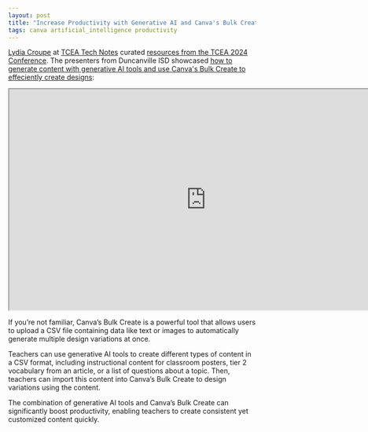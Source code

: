 ```yaml
---
layout: post
title: "Increase Productivity with Generative AI and Canva's Bulk Create"
tags: canva artificial_intelligence productivity
---
```


[Lydia Croupe](https://twitter.com/EduCroupe) at [TCEA Tech Notes](https://blog.tcea.org/) curated [resources from the TCEA 2024 Conference](https://blog.tcea.org/tasty-tcea-2024-tidbits-a-roundup-of-resources/).  The presenters from Duncanville ISD showcased [how to generate content with generative AI tools and use Canva's Bulk Create to effeciently create designs](https://www.canva.com/design/DAF6VsgVh8o/OzMxCMNqNGPHz8k6m1s7eg/view?utm_content=DAF6VsgVh8o&utm_campaign=designshare&utm_medium=link&utm_source=editor):

<iframe src="https://www.canva.com/design/DAF6VsgVh8o/OzMxCMNqNGPHz8k6m1s7eg/view?embed" width="800" height="450" allowfullscreen></iframe>

If you’re not familiar, Canva’s Bulk Create is a powerful tool that allows users to upload a CSV file containing data like text or images to automatically generate multiple design variations at once.

Teachers can use generative AI tools to create different types of content in a CSV format, including instructional content for classroom posters, tier 2 vocabulary from an article, or a list of questions about a topic. Then, teachers can import this content into Canva’s Bulk Create to design variations using the content.

The combination of generative AI tools and Canva’s Bulk Create can significantly boost productivity, enabling teachers to create consistent yet customized content quickly.